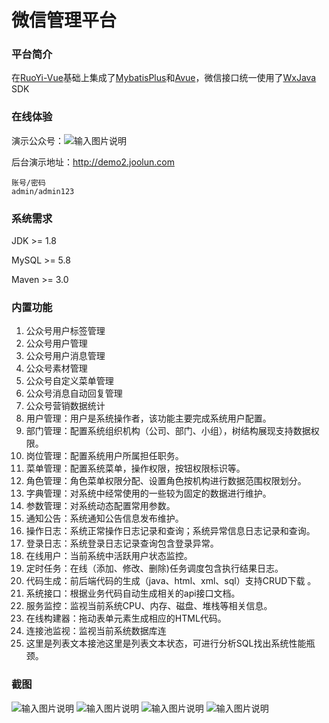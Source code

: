 # 微信管理平台

### 平台简介

在[RuoYi-Vue](https://gitee.com/y_project/RuoYi-Vue)基础上集成了[MybatisPlus](https://github.com/baomidou/mybatis-plus)和[Avue](https://gitee.com/smallweigit/avue)，微信接口统一使用了[WxJava](https://gitee.com/binary/weixin-java-tools) SDK

### 在线体验

演示公众号：![输入图片说明](https://images.gitee.com/uploads/images/2020/0305/171054_0a84eb49_5079715.jpeg "qrcode_for_gh_e18eb0ef9a2d_258.jpg")

后台演示地址：http://demo2.joolun.com
```
账号/密码
admin/admin123
```
### 系统需求

JDK >= 1.8

MySQL >= 5.8

Maven >= 3.0

### 内置功能

1. 公众号用户标签管理
1. 公众号用户管理
1. 公众号用户消息管理
1. 公众号素材管理
1. 公众号自定义菜单管理
1. 公众号消息自动回复管理
1. 公众号营销数据统计
1. 用户管理：用户是系统操作者，该功能主要完成系统用户配置。
1. 部门管理：配置系统组织机构（公司、部门、小组），树结构展现支持数据权限。
1. 岗位管理：配置系统用户所属担任职务。
1. 菜单管理：配置系统菜单，操作权限，按钮权限标识等。
1. 角色管理：角色菜单权限分配、设置角色按机构进行数据范围权限划分。
1. 字典管理：对系统中经常使用的一些较为固定的数据进行维护。
1. 参数管理：对系统动态配置常用参数。
1. 通知公告：系统通知公告信息发布维护。
1. 操作日志：系统正常操作日志记录和查询；系统异常信息日志记录和查询。
1. 登录日志：系统登录日志记录查询包含登录异常。
1. 在线用户：当前系统中活跃用户状态监控。
1. 定时任务：在线（添加、修改、删除)任务调度包含执行结果日志。
1. 代码生成：前后端代码的生成（java、html、xml、sql）支持CRUD下载 。
1. 系统接口：根据业务代码自动生成相关的api接口文档。
1. 服务监控：监视当前系统CPU、内存、磁盘、堆栈等相关信息。
1. 在线构建器：拖动表单元素生成相应的HTML代码。
1. 连接池监视：监视当前系统数据库连
1. 这里是列表文本接池这里是列表文本状态，可进行分析SQL找出系统性能瓶颈。

### 截图
![输入图片说明](https://images.gitee.com/uploads/images/2020/0305/161111_71e7f26a_5079715.png "QQ截图20200305161005.png")
![输入图片说明](https://images.gitee.com/uploads/images/2020/0305/161314_7f067064_5079715.png "QQ截图20200305160938.png")
![输入图片说明](https://images.gitee.com/uploads/images/2020/0305/161331_bae82a4f_5079715.png "QQ截图20200305160904.png")
![输入图片说明](https://images.gitee.com/uploads/images/2020/0305/161342_d8e42604_5079715.png "QQ截图20200305160731.png")